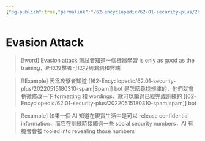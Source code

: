 ```yaml
---
{"dg-publish":true,"permalink":"/62-encyclopedic/62-01-security-plus/20220603082254-evasion-attack/","dgHomeLink":true,"dgPassFrontmatter":false}
---
```



# Evasion Attack

>[!word] Evasion attack
> 測試者知道一個機器學習 is only as good as the training，所以攻擊者可以找到漏洞和弊端

>[!Example]
>因爲攻擊者知道 [[62-Encyclopedic/62.01-security-plus/20220515180310-spam|Spam]] bot 是怎麽尋找規律的，他們就會稍微修改一下 formatting 和 wordings，就可以騙過已經完成訓練的 [[62-Encyclopedic/62.01-security-plus/20220515180310-spam|spam]] bot

>[!example]
>如果一個 AI 知道在現實生活中是可以 release confidential information，而它在訓練時接觸過一些 social security numbers，AI 有機會會被 fooled into revealing those numbers 
